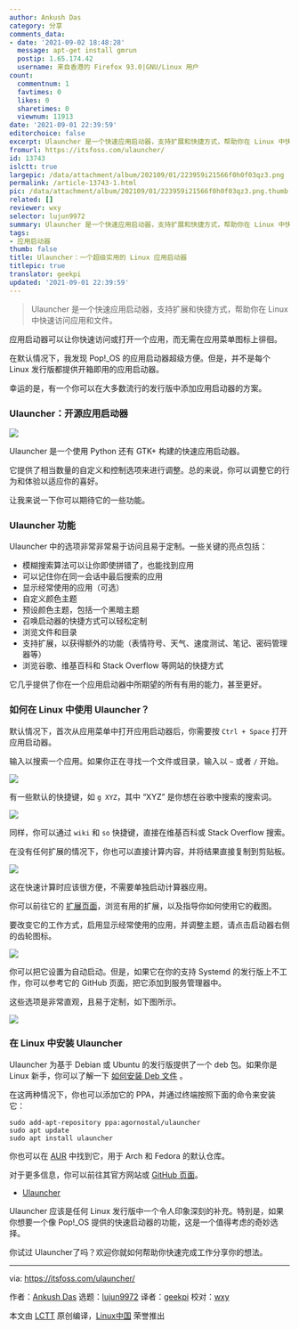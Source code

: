 ```yaml
---
author: Ankush Das
category: 分享
comments_data:
- date: '2021-09-02 18:48:28'
  message: apt-get install gmrun
  postip: 1.65.174.42
  username: 来自香港的 Firefox 93.0|GNU/Linux 用户
count:
  commentnum: 1
  favtimes: 0
  likes: 0
  sharetimes: 0
  viewnum: 11913
date: '2021-09-01 22:39:59'
editorchoice: false
excerpt: Ulauncher 是一个快速应用启动器，支持扩展和快捷方式，帮助你在 Linux 中快速访问应用和文件。
fromurl: https://itsfoss.com/ulauncher/
id: 13743
islctt: true
largepic: /data/attachment/album/202109/01/223959i21566f0h0f03qz3.png
permalink: /article-13743-1.html
pic: /data/attachment/album/202109/01/223959i21566f0h0f03qz3.png.thumb.jpg
related: []
reviewer: wxy
selector: lujun9972
summary: Ulauncher 是一个快速应用启动器，支持扩展和快捷方式，帮助你在 Linux 中快速访问应用和文件。
tags:
- 应用启动器
thumb: false
title: Ulauncher：一个超级实用的 Linux 应用启动器
titlepic: true
translator: geekpi
updated: '2021-09-01 22:39:59'
---
```



> 
> Ulauncher 是一个快速应用启动器，支持扩展和快捷方式，帮助你在 Linux 中快速访问应用和文件。
> 
> 
> 


应用启动器可以让你快速访问或打开一个应用，而无需在应用菜单图标上徘徊。


在默认情况下，我发现 Pop!\_OS 的应用启动器超级方便。但是，并不是每个 Linux 发行版都提供开箱即用的应用启动器。


幸运的是，有一个你可以在大多数流行的发行版中添加应用启动器的方案。


### Ulauncher：开源应用启动器


![](/data/attachment/album/202109/01/223959i21566f0h0f03qz3.png)


Ulauncher 是一个使用 Python 还有 GTK+ 构建的快速应用启动器。


它提供了相当数量的自定义和控制选项来进行调整。总的来说，你可以调整它的行为和体验以适应你的喜好。


让我来说一下你可以期待它的一些功能。


### Ulauncher 功能


Ulauncher 中的选项非常非常易于访问且易于定制。一些关键的亮点包括：


* 模糊搜索算法可以让你即使拼错了，也能找到应用
* 可以记住你在同一会话中最后搜索的应用
* 显示经常使用的应用（可选）
* 自定义颜色主题
* 预设颜色主题，包括一个黑暗主题
* 召唤启动器的快捷方式可以轻松定制
* 浏览文件和目录
* 支持扩展，以获得额外的功能（表情符号、天气、速度测试、笔记、密码管理器等）
* 浏览谷歌、维基百科和 Stack Overflow 等网站的快捷方式


它几乎提供了你在一个应用启动器中所期望的所有有用的能力，甚至更好。


### 如何在 Linux 中使用 Ulauncher？


默认情况下，首次从应用菜单中打开应用启动器后，你需要按 `Ctrl + Space` 打开应用启动器。


输入以搜索一个应用。如果你正在寻找一个文件或目录，输入以 `~` 或者 `/` 开始。


![](/data/attachment/album/202109/01/224000l99888hde78vz504.png)


有一些默认的快捷键，如 `g XYZ`，其中 “XYZ” 是你想在谷歌中搜索的搜索词。


![](/data/attachment/album/202109/01/224003m1lqztq09i9u1xxm.png)


同样，你可以通过 `wiki` 和 `so` 快捷键，直接在维基百科或 Stack Overflow 搜索。


在没有任何扩展的情况下，你也可以直接计算内容，并将结果直接复制到剪贴板。


![](/data/attachment/album/202109/01/224005fdrsy27s7riusyf1.png)


这在快速计算时应该很方便，不需要单独启动计算器应用。


你可以前往它的 [扩展页面](https://ext.ulauncher.io)，浏览有用的扩展，以及指导你如何使用它的截图。


要改变它的工作方式，启用显示经常使用的应用，并调整主题，请点击启动器右侧的齿轮图标。


![](/data/attachment/album/202109/01/224006h1xzoy71zosffxq5.png)


你可以把它设置为自动启动。但是，如果它在你的支持 Systemd 的发行版上不工作，你可以参考它的 GitHub 页面，把它添加到服务管理器中。


这些选项是非常直观，且易于定制，如下图所示。


![](/data/attachment/album/202109/01/224007axzwsb3o23nor2rb.png)


### 在 Linux 中安装 Ulauncher


Ulauncher 为基于 Debian 或 Ubuntu 的发行版提供了一个 deb 包。如果你是 Linux 新手，你可以了解一下 [如何安装 Deb 文件](https://itsfoss.com/install-deb-files-ubuntu/) 。


在这两种情况下，你也可以添加它的 PPA，并通过终端按照下面的命令来安装它：



```
sudo add-apt-repository ppa:agornostal/ulauncher
sudo apt update
sudo apt install ulauncher

```

你也可以在 [AUR](https://itsfoss.com/aur-arch-linux/) 中找到它，用于 Arch 和 Fedora 的默认仓库。


对于更多信息，你可以前往其官方网站或 [GitHub 页面](https://github.com/Ulauncher/Ulauncher/)。


* [Ulauncher](https://ulauncher.io)


Ulauncher 应该是任何 Linux 发行版中一个令人印象深刻的补充。特别是，如果你想要一个像 Pop!\_OS 提供的快速启动器的功能，这是一个值得考虑的奇妙选择。


你试过 Ulauncher了吗？欢迎你就如何帮助你快速完成工作分享你的想法。




---


via: <https://itsfoss.com/ulauncher/>


作者：[Ankush Das](https://itsfoss.com/author/ankush/) 选题：[lujun9972](https://github.com/lujun9972) 译者：[geekpi](https://github.com/geekpi) 校对：[wxy](https://github.com/wxy)


本文由 [LCTT](https://github.com/LCTT/TranslateProject) 原创编译，[Linux中国](https://linux.cn/) 荣誉推出